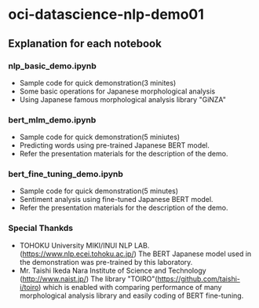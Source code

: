 # oci-datascience-nlp-demo01

## Explanation for each notebook
### nlp_basic_demo.ipynb
- Sample code for quick demonstration(3 minites)   
- Some basic operations for Japanese morphological analysis
- Using Japanese famous morphological analysis library "GiNZA"

### bert_mlm_demo.ipynb
- Sample code for quick demonstration(5 miniutes)
- Predicting words using pre-trained Japanese BERT model.
- Refer the presentation materials for the description of the demo.

### bert_fine_tuning_demo.ipynb
- Sample code for quick demonstration(5 minutes)
- Sentiment analysis using fine-tuned Japanese BERT model. 
- Refer the presentation materials for the description of the demo.

### Special Thankds
- TOHOKU University MIKI/INUI NLP LAB. (https://www.nlp.ecei.tohoku.ac.jp/)
  The BERT Japanese model used in the demonstration was pre-trained by this laboratory.
- Mr. Taishi Ikeda Nara Institute of Science and Technology (http://www.naist.jp/)
  The library "TOIRO"(https://github.com/taishi-i/toiro) which is enabled with comparing performance of many morphological analysis library and easily coding of BERT fine-tuning.
